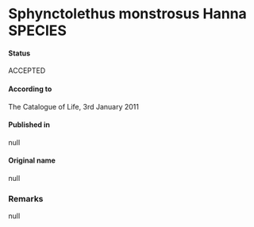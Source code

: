 Sphynctolethus monstrosus Hanna SPECIES
=======

#### Status
ACCEPTED

#### According to
The Catalogue of Life, 3rd January 2011

#### Published in
null

#### Original name
null

### Remarks
null